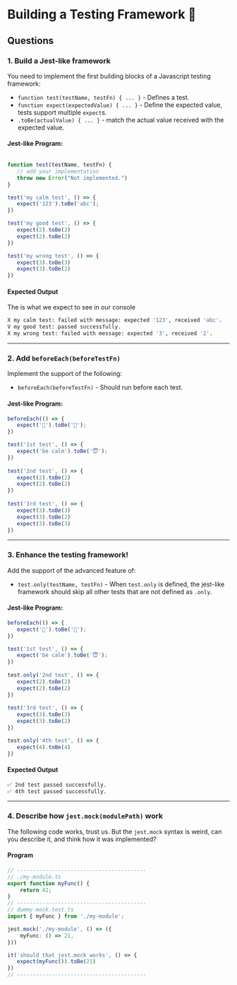# Building a Testing Framework 🤡

## Questions

### 1. Build a Jest-like framework

You need to implement the first building blocks of a Javascript testing framework:

* `function test(testName, testFn) { ... }` - Defines a test.
* `function expect(expectedValue) { ... }` - Define the expected value, tests support multiple `expect`s.
* `.toBe(actualValue) { ... }` - match the actual value received with the expected value.

#### Jest-like Program:

```ts

function test(testName, testFn) { 
   // add your implementation
   throw new Error("Not implemented.") 
}

test('my calm test', () => {
   expect('123').toBe('abc');
})

test('my good test', () => {
   expect(2).toBe(2)
   expect(2).toBe(2)
})

test('my wrong test', () => {
   expect(3).toBe(3)
   expect(3).toBe(2)
})
```

#### Expected Output 

The is what we expect to see in our console

```bash
X my calm test: failed with message: expected '123', received 'abc'.
V my good test: passed successfully.
X my wrong test: failed with message: expected '3', received '2'.
```

--- 

### 2. Add `beforeEach(beforeTestFn)`

Implement the support of the following:

* `beforeEach(beforeTestFn)` - Should run before each test.

#### Jest-like Program:

```ts
beforeEach(() => {
   expect('🤡').toBe('🤡');
})

test('1st test', () => {
   expect('be calm').toBe('😇');
})
​
test('2nd test', () => {
   expect(2).toBe(2)
   expect(2).toBe(2)
})
​
test('3rd test', () => {
   expect(3).toBe(3)
   expect(3).toBe(2)
   expect(3).toBe(3)
})
```

---

### 3. Enhance the testing framework!

Add the support of the advanced feature of:

* `test.only(testName, testFn)` - When `test.only` is defined, the jest-like framework should skip all other tests that are not defined as `.only`.

#### Jest-like Program:

```ts
beforeEach(() => {
   expect('🤡').toBe('🤡');
})

test('1st test', () => {
   expect('be calm').toBe('😇');
})
​
test.only('2nd test', () => {
   expect(2).toBe(2)
   expect(2).toBe(2)
})
​
test('3rd test', () => {
   expect(3).toBe(3)
   expect(3).toBe(2)
})

test.only('4th test', () => {
   expect(4).toBe(4)
})
```

#### Expected Output

```bash
✅ 2nd test passed successfully.
✅ 4th test passed successfully.
```

---

### 4. Describe how `jest.mock(modulePath)` work

The following code works, trust us.
But the `jest.mock` syntax is weird, can you describe it, and think how it was implemented?

#### Program

```ts
// -----------------------------------------
// ./my-module.ts
export function myFunc() {
    return 42;
}
// -----------------------------------------
// dummy-mock.test.ts
import { myFunc } from './my-module';

jest.mock('./my-module', () => ({
    myFunc: () => 21,
}))

it('should that jest.mock works', () => {
   expect(myFunc()).toBe(21)
})
// -----------------------------------------
```